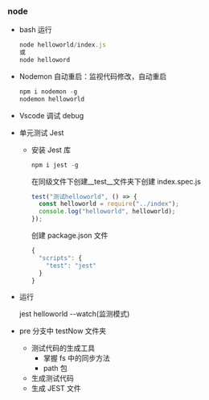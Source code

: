 ### node

- bash 运行

  ```js
  node helloworld/index.js
  或
  node helloword
  ```

- Nodemon 自动重启：监视代码修改，自动重启

  ```js
  npm i nodemon -g
  nodemon helloworld
  ```

- Vscode 调试 debug

- 单元测试 Jest

  - 安装 Jest 库

    ```js
    npm i jest -g
    ```

    在同级文件下创建\_\_test\_\_文件夹下创建 index.spec.js

    ```js
    test("测试helloworld", () => {
      const helloworld = require("../index");
      console.log("helloworld", helloworld);
    });
    ```

    创建 package.json 文件

    ```js
    {
      "scripts": {
        "test": "jest"
      }
    }
    ```

* 运行

  jest helloworld --watch(监测模式)

* pre 分支中 testNow 文件夹

  - 测试代码的生成工具
    - 掌握 fs 中的同步方法
    - path 包
  - 生成测试代码
  - 生成 JEST 文件
